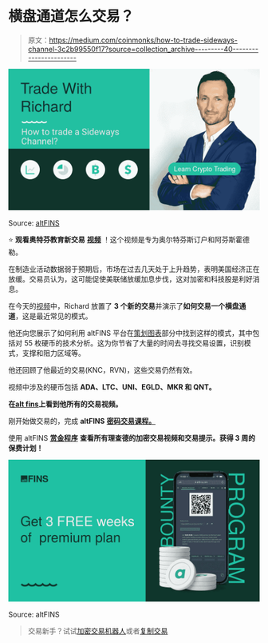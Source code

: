 # 横盘通道怎么交易？

> 原文：<https://medium.com/coinmonks/how-to-trade-sideways-channel-3c2b99550f17?source=collection_archive---------40----------------------->

![](img/186d1cc3ce016b3dcb2ad854a42b6ae1.png)

Source: [altFINS](https://altfins.com/education)

⭐ **观看奥特芬教育新交易** [**视频**](https://altfins.com/education?utm_source=sendinblue&utm_campaign=Trade%20with%20Richard&utm_medium=email) [](https://youtu.be/Qi8ee63ldnI?utm_source=sendinblue&utm_campaign=Trade%20with%20Richard&utm_medium=email)！这个视频是专为奥尔特芬斯订户和阿芬斯霍德勒。

在制造业活动数据弱于预期后，市场在过去几天处于上升趋势，表明美国经济正在放缓。交易员认为，这可能促使美联储放缓加息步伐，这对加密和科技股是利好消息。

在今天的[视频](https://altfins.com/education?utm_source=sendinblue&utm_campaign=Trade%20with%20Richard&utm_medium=email)中，Richard 放置了 **3 个新的交易**并演示了**如何交易一个横盘通道**，这是最近常见的模式。

他还向您展示了如何利用 altFINS 平台在[策划图表](https://altfins.com/curatedCharts?utm_source=sendinblue&utm_campaign=Trade%20with%20Richard&utm_medium=email)部分中找到这样的模式，其中包括对 55 枚硬币的技术分析。这为你节省了大量的时间去寻找交易设置，识别模式，支撑和阻力区域等。

他还回顾了他最近的交易(KNC，RVN)，这些交易仍然有效。

视频中涉及的硬币包括 **ADA、LTC、UNI、EGLD、MKR 和 QNT。**

**在**[**alt fins**](https://altfins.com/education?utm_source=sendinblue&utm_campaign=Trade%20with%20Richard&utm_medium=email)**上看到他所有的交易视频。**

刚开始做交易的，完成 **altFINS** [**密码交易课程。**](https://altfins.com/education?utm_source=sendinblue&utm_campaign=Trade%20with%20Richard&utm_medium=email)

使用 altFINS [**赏金程序**](https://altfins.com/knowledge-base/altfins-bounty-referral-program/?utm_source=sendinblue&utm_campaign=Trade%20with%20Richard&utm_medium=email) **查看所有理查德的加密交易视频和交易提示。获得 3 周的保费计划！**

![](img/6bd587423fecd2013690024c4157662b.png)

Source: altFINS

> 交易新手？试试[加密交易机器人](/coinmonks/crypto-trading-bot-c2ffce8acb2a)或者[复制交易](/coinmonks/top-10-crypto-copy-trading-platforms-for-beginners-d0c37c7d698c)